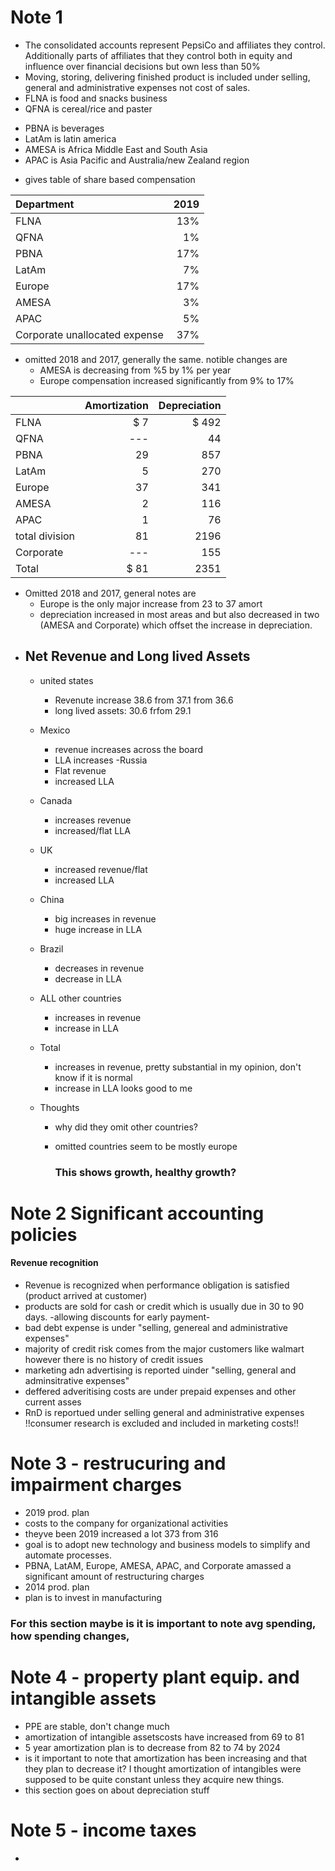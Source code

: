 # Note 1
* The consolidated accounts represent PepsiCo and affiliates they control. Additionally parts of affiliates that they control both in equity and influence over financial decisions but own less than 50%
* Moving, storing, delivering finished product is included under selling, general and administrative expenses not cost of sales.
* FLNA is food and snacks business
* QFNA is cereal/rice and paster
- PBNA is beverages
- LatAm is latin america
- AMESA is Africa Middle East and South Asia
- APAC is Asia Pacific and Australia/new Zealand region

* gives table of share based compensation

| Department | 2019 |
|:---|---:|
|FLNA| 13%|
|QFNA| 1%|
|PBNA| 17%|
|LatAm| 7%|
|Europe| 17%|
|AMESA| 3%|
|APAC| 5%|
|Corporate unallocated expense| 37%|

* omitted 2018 and 2017, generally the same. notible changes are 
    * AMESA is decreasing from %5 by 1% per year
    * Europe compensation increased significantly from 9% to 17%
    
| | Amortization | Depreciation|
|---|---:|---:|
|FLNA|$ 7|$ 492|
|QFNA| ---|44|
|PBNA| 29|857|
|LatAm| 5|270|
|Europe| 37|341|
|AMESA| 2|116|
|APAC| 1|76|
|total division|81|2196
|Corporate| ---|155|
|Total|$ 81|2351|

* Omitted 2018 and 2017, general notes are
    * Europe is the only major increase from 23 to 37 amort
    * depreciation increased in most areas and but also decreased in two (AMESA and Corporate) which offset the increase in depreciation. 

- ## Net Revenue and Long lived Assets
    - united states
        - Revenute increase 38.6 from 37.1 from 36.6
        - long lived assets: 30.6 frfom 29.1
    - Mexico
        - revenue increases across the board
        - LLA increases
    -Russia
        - Flat revenue
        - increased LLA
    - Canada
        - increases revenue
        - increased/flat LLA
    - UK
        - increased revenue/flat
        - increased LLA
    - China
        - big increases in revenue
        - huge increase in LLA
    - Brazil
        - decreases in revenue
        - decrease in LLA
    - ALL other countries
        - increases in revenue
        - increase in LLA
    - Total
        - increases in revenue, pretty substantial in my opinion, don't know if it is normal
        - increase in LLA looks good to me

    - Thoughts 
        - why did they omit other countries?
        - omitted countries seem to be mostly europe

            ### This shows growth, healthy growth? 

# Note 2 Significant accounting policies

#### Revenue recognition
- Revenue is recognized when performance obligation is satisfied (product arrived at customer)
- products are sold for cash or credit which is usually due in 30 to 90 days. -allowing discounts for early payment-
- bad debt expense is under "selling, genereal and administrative expenses"
- majority of credit risk comes from the major customers like walmart however there is no history of credit issues
- marketing adn advertising is reported uinder "selling, general and adminsitrative expenses"
- deffered adveritising costs are under prepaid expenses and other current asses
- RnD is reportued under selling general and administrative expenses !!consumer research is excluded and included in marketing costs!!

# Note 3 - restrucuring and impairment charges
- 2019 prod. plan
- costs to the company for organizational activities
- theyve been 2019 increased a lot 373 from 316
- goal is to adopt new technology and business models to simplify and automate processes. 
- PBNA, LatAM, Europe, AMESA, APAC, and Corporate amassed a significant amount of restructuring charges
- 2014 prod. plan
- plan is to invest in manufacturing

### For this section maybe is it is important to note avg spending, how spending changes, 

# Note 4 - property plant equip. and intangible assets
- PPE are stable, don't change much
- amortization of intangible assetscosts have increased from 69 to 81
- 5 year amortization plan is to decrease from 82 to 74 by 2024
- is it important to note that amortization has been increasing and that they plan to decrease it? I thought amortization of intangibles were supposed to be quite constant unless they acquire new things. 
- this section goes on about depreciation stuff

# Note 5 - income taxes
- 
